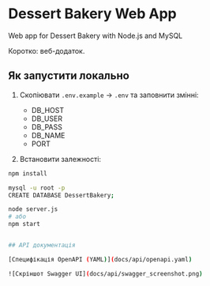 # Dessert Bakery Web App

Web app for Dessert Bakery with Node.js and MySQL

Коротко: веб-додаток.

## Як запустити локально

1. Скопіювати `.env.example` -> `.env` та заповнити змінні:
   - DB_HOST
   - DB_USER
   - DB_PASS
   - DB_NAME
   - PORT

2. Встановити залежності:

```bash
npm install

mysql -u root -p
CREATE DATABASE DessertBakery;

node server.js
# або
npm start


## API документація

[Специфікація OpenAPI (YAML)](docs/api/openapi.yaml)

![Скріншот Swagger UI](docs/api/swagger_screenshot.png)
